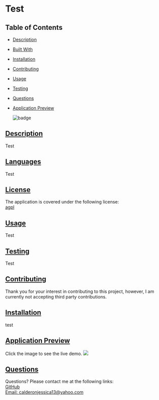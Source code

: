 
# Test
## Table of Contents
* [Description](#description)
* [Built With](#languages)
* [Installation](#installation)
* [Contributing](#contributing)
* [Usage](#usage)
* [Testing](#tests)
* [Questions](#questions)
* [Application Preview](#application-preview)

    ![badge](https://img.shields.io/badge/license-agpl-blue)
       

## [Description](#table-of-contents)
Test

## [Languages](#table-of-contents)
Test


## [License](#table-of-contents)
The application is covered under the following license: <br>
    [agpl](https://choosealicense.com/licenses/agpl)
      
      

## [Usage](#table-of-contents)
Test

## [Testing](#table-of-contents)
Test

## [Contributing](#table-of-contents)

Thank you for your interest in contributing to this project, however, I am currently not accepting third party contributions.
      

## [Installation](#table-of-contents)
test

## [Application Preview](#table-of-contents)
Click the image to see the live demo.
<a href='google.com' alt='preview video link'><img src='https://ca.blenderboyz.com/wp-content/uploads/2020/04/test.jpg'></a>
## [Questions](#table-of-contents)
Questions? Please contact me at the following links: <br>
[GitHub](https://github.com/jessica-calderon) <br>
[Email: calderonjessica13@yahoo.com](mailto:calderonjessica13@yahoo.com)
